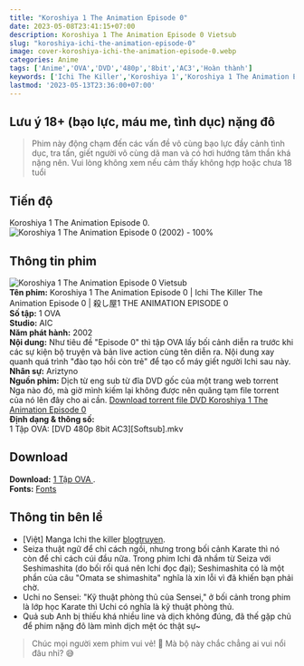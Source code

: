 ```yaml
---
title: "Koroshiya 1 The Animation Episode 0"
date: 2023-05-08T23:41:15+07:00
description: Koroshiya 1 The Animation Episode 0 Vietsub
slug: "koroshiya-ichi-the-animation-episode-0"
image: cover-koroshiya-ichi-the-animation-episode-0.webp
categories: Anime
tags: ['Anime','OVA','DVD','480p','8bit','AC3','Hoàn thành']
keywords: ['Ichi The Killer','Koroshiya 1','Koroshiya 1 The Animation Episode 0','Ichi The Killer The Animation Episode 0','anime','anime vietsub','vietsub','anime fansub','fansub','Ariztyn-Fansub','Ariztyn Fansub','Ariztyn','Ariztyno']
lastmod: '2023-05-13T23:36:00+07:00'
---
```

## Lưu ý 18+ (bạo lực, máu me, tình dục) nặng đô
> Phim này động chạm đến các vấn đề vô cùng bạo lực đầy cảnh tình dục, tra tấn, giết người vô cùng dã man và có hơi hướng tâm thần khá nặng nên. Vui lòng không xem nếu cảm thấy không hợp hoặc chưa 18 tuổi
## Tiến độ   
Koroshiya 1 The Animation Episode 0. ![Koroshiya 1 The Animation Episode 0 (2002) - 100%](https://progress-bar.dev/100?title=hoàn-thành)  
## Thông tin phim   
![Koroshiya 1 The Animation Episode 0 Vietsub](koroshiya-ichi-the-animation-episode-0-1.webp)  
**Tên phim:** Koroshiya 1 The Animation Episode 0 | Ichi The Killer The Animation Episode 0 | 殺し屋1 THE ANIMATION EPISODE 0   
**Số tập:** 1 OVA  
**Studio:** AIC   
**Năm phát hành:** 2002   
**Nội dung:** Như tiêu đề "Episode 0" thì tập OVA lấy bối cảnh diễn ra trước khi các sự kiện bộ truyện và bản live action cùng tên diễn ra. Nội dung xay quanh quá trình "đào tạo hồi còn trẻ" để tạo cổ máy giết người Ichi sau này.  
**Nhân sự:** Ariztyno   
**Nguồn phim:** Dịch từ eng sub từ đĩa DVD gốc của một trang web torrent Nga nào đó, mà giờ mình kiếm lại không được nên quăng tạm file torrent của nó lên đây cho ai cần. [Download torrent file DVD Koroshiya 1 The Animation Episode 0](/torrent/ICHI_THE_KILLER.torrent)   
**Định dạng & thông số:**      
1 Tập OVA: [DVD 480p 8bit AC3][Softsub].mkv  
## Download  
**Download:** [1 Tập OVA ](https://terabox.com/s/1iJ1ap9xWuRZBu7LjoglQ3w).  
**Fonts:** [Fonts](https://github.com/Ariztynfansub/ichi-za-laki/archive/refs/heads/main.zip)  
## Thông tin bên lề  
- [Việt] Manga Ichi the killer [blogtruyen](https://blogtruyen.vn/4913/ichi-the-killer).   
- Seiza thuật ngữ để chỉ cách ngồi, nhưng trong bối cảnh Karate thì nó còn để chỉ cách cúi đầu nữa. Trong phim Ichi đã nhầm từ Seiza với Seshimashita (do bối rối quá nên Ichi đọc đại); Seshimashita có là một phần của câu "Omata se shimashita" nghĩa là xin lỗi vì đã khiến bạn phải chờ.
- Uchi no Sensei: "Kỹ thuật phòng thủ của Sensei," ở bối cảnh trong phim là lớp học Karate thì Uchi có nghĩa là kỹ thuật phòng thủ.
- Quả sub Anh bị thiếu khá nhiều line và dịch không đúng, đã thế gặp chủ để phim nặng đô làm mình dịch mệt óc thật sự~
> Chúc mọi người xem phim vui vẻ! 🙂 Mà bộ này chắc chẳng ai vui nổi đâu nhỉ? 😅
